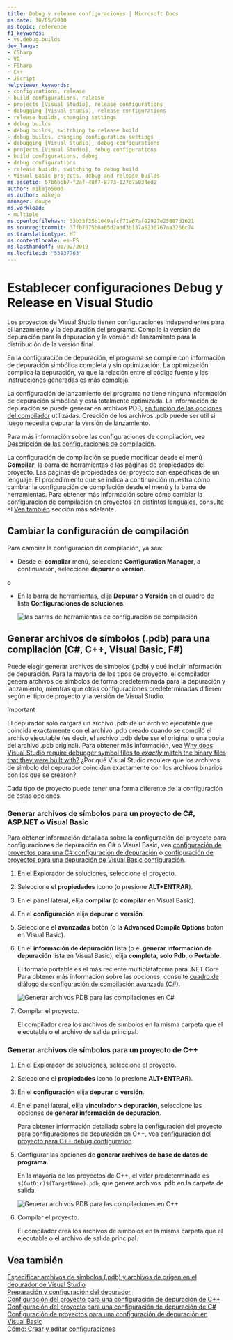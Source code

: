 ```yaml
---
title: Debug y release configuraciones | Microsoft Docs
ms.date: 10/05/2018
ms.topic: reference
f1_keywords:
- vs.debug.builds
dev_langs:
- CSharp
- VB
- FSharp
- C++
- JScript
helpviewer_keywords:
- configurations, release
- build configurations, release
- projects [Visual Studio], release configurations
- debugging [Visual Studio], release configurations
- release builds, changing settings
- debug builds
- debug builds, switching to release build
- debug builds, changing configuration settings
- debugging [Visual Studio], debug configurations
- projects [Visual Studio], debug configurations
- build configurations, debug
- debug configurations
- release builds, switching to debug build
- Visual Basic projects, debug and release builds
ms.assetid: 57b6bbb7-f2af-48f7-8773-127d75034ed2
author: mikejo5000
ms.author: mikejo
manager: douge
ms.workload:
- multiple
ms.openlocfilehash: 33b33f25b1049afcf71a67af02927e25887d1621
ms.sourcegitcommit: 37fb7075b0a65d2add3b137a5230767aa3266c74
ms.translationtype: HT
ms.contentlocale: es-ES
ms.lasthandoff: 01/02/2019
ms.locfileid: "53837763"
---
```

# <a name="set-debug-and-release-configurations-in-visual-studio"></a>Establecer configuraciones Debug y Release en Visual Studio

Los proyectos de Visual Studio tienen configuraciones independientes para el lanzamiento y la depuración del programa. Compile la versión de depuración para la depuración y la versión de lanzamiento para la distribución de la versión final.

En la configuración de depuración, el programa se compile con información de depuración simbólica completa y sin optimización. La optimización complica la depuración, ya que la relación entre el código fuente y las instrucciones generadas es más compleja.

La configuración de lanzamiento del programa no tiene ninguna información de depuración simbólica y está totalmente optimizada. La información de depuración se puede generar en archivos PDB, [en función de las opciones del compilador](#BKMK_symbols_release) utilizadas. Creación de los archivos .pdb puede ser útil si luego necesita depurar la versión de lanzamiento.

Para más información sobre las configuraciones de compilación, vea [Descripción de las configuraciones de compilación](../ide/understanding-build-configurations.md).

La configuración de compilación se puede modificar desde el menú **Compilar**, la barra de herramientas o las páginas de propiedades del proyecto. Las páginas de propiedades del proyecto son específicas de un lenguaje. El procedimiento que se indica a continuación muestra cómo cambiar la configuración de compilación desde el menú y la barra de herramientas. Para obtener más información sobre cómo cambiar la configuración de compilación en proyectos en distintos lenguajes, consulte el [Vea también](#see-also) sección más adelante.

## <a name="change-the-build-configuration"></a>Cambiar la configuración de compilación

Para cambiar la configuración de compilación, ya sea:

* Desde el **compilar** menú, seleccione **Configuration Manager**, a continuación, seleccione **depurar** o **versión**.

o

* En la barra de herramientas, elija **Depurar** o **Versión** en el cuadro de lista **Configuraciones de soluciones**.

  ![las barras de herramientas de configuración de compilación](../debugger/media/toolbarbuildconfiguration.png "ToolbarBuildConfiguration")

## <a name="BKMK_symbols_release"></a>Generar archivos de símbolos (.pdb) para una compilación (C#, C++, Visual Basic, F#)

Puede elegir generar archivos de símbolos (.pdb) y qué incluir información de depuración. Para la mayoría de los tipos de proyecto, el compilador genera archivos de símbolos de forma predeterminada para la depuración y lanzamiento, mientras que otras configuraciones predeterminadas difieren según el tipo de proyecto y la versión de Visual Studio.

> [!IMPORTANT]
> El depurador solo cargará un archivo .pdb de un archivo ejecutable que coincida exactamente con el archivo .pdb creado cuando se compiló el archivo ejecutable (es decir, el archivo .pdb debe ser el original o una copia del archivo .pdb original). Para obtener más información, vea [Why does Visual Studio require debugger symbol files to *exactly* match the binary files that they were built with?](https://blogs.msdn.microsoft.com/jimgries/2007/07/06/why-does-visual-studio-require-debugger-symbol-files-to-exactly-match-the-binary-files-that-they-were-built-with/) ¿Por qué Visual Studio requiere que los archivos de símbolo del depurador coincidan exactamente con los archivos binarios con los que se crearon?

Cada tipo de proyecto puede tener una forma diferente de la configuración de estas opciones.

### <a name="generate-symbol-files-for-a-c-aspnet-or-visual-basic-project"></a>Generar archivos de símbolos para un proyecto de C#, ASP.NET o Visual Basic

Para obtener información detallada sobre la configuración del proyecto para configuraciones de depuración en C# o Visual Basic, vea [configuración de proyectos para una C# configuración de depuración](../debugger/project-settings-for-csharp-debug-configurations.md) o [configuración de proyectos para una depuración de Visual Basic configuración](../debugger/project-settings-for-a-visual-basic-debug-configuration.md).

1. En el Explorador de soluciones, seleccione el proyecto.

2. Seleccione el **propiedades** icono (o presione **ALT+ENTRAR**).

3. En el panel lateral, elija **compilar** (o **compilar** en Visual Basic).

4. En el **configuración** elija **depurar** o **versión**.

5. Seleccione el **avanzadas** botón (o la **Advanced Compile Options** botón en Visual Basic).

6. En el **información de depuración** lista (o el **generar información de depuración** lista en Visual Basic), elija **completa**, **solo Pdb**, o **Portable**.

   El formato portable es el más reciente multiplataforma para .NET Core. Para obtener más información sobre las opciones, consulte [cuadro de diálogo de configuración de compilación avanzada (C#)](../ide/reference/advanced-build-settings-dialog-box-csharp.md).

   ![Generar archivos PDB para las compilaciones en C#](../debugger/media/dbg_project_properties_pdb_csharp.png "GeneratePDBsForCSharp")

7. Compilar el proyecto.

   El compilador crea los archivos de símbolos en la misma carpeta que el ejecutable o el archivo de salida principal.

### <a name="generate-symbol-files-for-a-c-project"></a>Generar archivos de símbolos para un proyecto de C++

1. En el Explorador de soluciones, seleccione el proyecto.

2. Seleccione el **propiedades** icono (o presione **ALT+ENTRAR**).

3. En el **configuración** elija **depurar** o **versión**.

4. En el panel lateral, elija **vinculador > depuración**, seleccione las opciones de **generar información de depuración**.

   Para obtener información detallada sobre la configuración del proyecto para configuraciones de depuración en C++, vea [configuración del proyecto para C++ debug configuration](../debugger/project-settings-for-a-cpp-debug-configuration.md).

5. Configurar las opciones de **generar archivos de base de datos de programa**.

   En la mayoría de los proyectos de C++, el valor predeterminado es `$(OutDir)$(TargetName).pdb`, que genera archivos .pdb en la carpeta de salida.

   ![Generar archivos PDB para las compilaciones en C++](../debugger/media/dbg_project_properties_pdb_cplusplus.png "GeneratePDBsforCPlusPlus")

6. Compilar el proyecto.

   El compilador crea los archivos de símbolos en la misma carpeta que el ejecutable o el archivo de salida principal.

## <a name="see-also"></a>Vea también
 
[Especificar archivos de símbolos (.pdb) y archivos de origen en el depurador de Visual Studio](../debugger/specify-symbol-dot-pdb-and-source-files-in-the-visual-studio-debugger.md)<br/>
[Preparación y configuración del depurador](../debugger/debugger-settings-and-preparation.md)<br/>
[Configuración del proyecto para una configuración de depuración de C++](../debugger/project-settings-for-a-cpp-debug-configuration.md)<br/>
[Configuración del proyecto para una configuración de depuración de C#](../debugger/project-settings-for-csharp-debug-configurations.md)<br/>
[Configuración de proyectos para una configuración de depuración en Visual Basic](../debugger/project-settings-for-a-visual-basic-debug-configuration.md)<br/>
[Cómo: Crear y editar configuraciones](../ide/how-to-create-and-edit-configurations.md)
